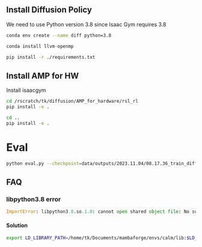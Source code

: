 ## Install Diffusion Policy

We need to use Python version 3.8 since Isaac Gym requires 3.8

```bash
conda env create --name diff python=3.8
```

```bash
conda install llvm-openmp
```

```bash
pip install -r ./requirements.txt 
```



## Install AMP for HW

Install isaacgym


```bash
cd /rscratch/tk/diffusion/AMP_for_hardware/rsl_rl
pip install -e .
```

```bash
cd ..
pip install -e .
```

# Eval

```bash
python eval.py --checkpoint=data/outputs/2023.11.04/08.17.36_train_diffusion_unet_lowdim_pusht_lowdim/checkpoints/latest.ckpt -o eval_output_dir/
```


## FAQ

### libpython3.8 error

```python
ImportError: libpython3.8.so.1.0: cannot open shared object file: No such file or directory
```

#### Solution

```bash
export LD_LIBRARY_PATH=/home/tk/Documents/mambaforge/envs/calm/lib:$LD_LIBRARY_PATH
```
